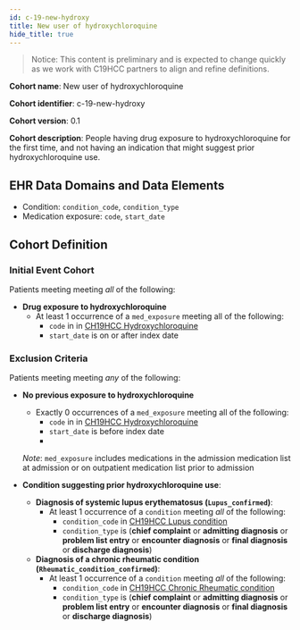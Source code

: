 ```yaml
---
id: c-19-new-hydroxy
title: New user of hydroxychloroquine
hide_title: true
---
```


> Notice:
This content is preliminary and is expected to change quickly as we work with C19HCC partners to align and refine definitions.

**Cohort name**: New user of hydroxychloroquine

**Cohort identifier**: c-19-new-hydroxy

**Cohort version**: 0.1

**Cohort description**: People having drug exposure to hydroxychloroquine for the first time, and not having an indication that might suggest prior hydroxychloroquine use.

## EHR Data Domains and Data Elements

* Condition: `condition_code`, `condition_type`
* Medication exposure: `code`, `start_date`

## Cohort Definition

### Initial Event Cohort

Patients meeting meeting _all_ of the following:

* **Drug exposure to hydroxychloroquine**
    * At least 1 occurrence of a `med_exposure` meeting all of the following:
        * `code` in in [CH19HCC Hydroxychloroquine]()
        * `start_date` is on or after index date

### Exclusion Criteria

Patients meeting meeting _any_ of the following:

* **No previous exposure to hydroxychloroquine**
    * Exactly 0 occurrences of a `med_exposure` meeting all of the following:
        * `code` in in [CH19HCC Hydroxychloroquine]() 
        * `start_date` is before index date
        * 
    _Note_: `med_exposure` includes medications in the admission medication list at admission or on outpatient medication list prior to admission

* **Condition suggesting prior hydroxychloroquine use**:
    * **Diagnosis of systemic lupus erythematosus (`Lupus_confirmed`)**:
        * At least 1 occurrence of a `condition` meeting _all_ of the following:
            * `condition_code` in [CH19HCC Lupus condition]()
            * `condition_type` is (**chief complaint** or **admitting diagnosis** or **problem list entry** or **encounter diagnosis** or **final diagnosis** or **discharge diagnosis**)
    * **Diagnosis of a chronic rheumatic condition (`Rheumatic_condition_confirmed`)**:
        * At least 1 occurrence of a `condition` meeting _all_ of the following:
            * `condition_code` in [CH19HCC Chronic Rheumatic condition]()
            * `condition_type` is (**chief complaint** or **admitting diagnosis** or **problem list entry** or **encounter diagnosis** or **final diagnosis** or **discharge diagnosis**)
